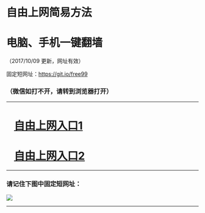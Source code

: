﻿# 自由上网简易方法

# 电脑、手机一键翻墙

（2017/10/09 更新，网址有效）

固定短网址：https://git.io/free99

### （微信如打不开，请转到浏览器打开）


***





# &nbsp;&nbsp; <a href="http://ft3239417829.fwq-tz-1001.info/fwqtz01.html?t=10090012802 " target="_blank">自由上网入口1</a>
# &nbsp;&nbsp; <a href="http://ft1406222287.fwq-tz-1002.info/fwqtz02.html?t=100900118399 " target="_blank">自由上网入口2</a>
***

### 请记住下图中固定短网址：

<img src="https://s3-us-west-2.amazonaws.com/fwq-1001/yjfq-20170905okok.png" /> 


***

